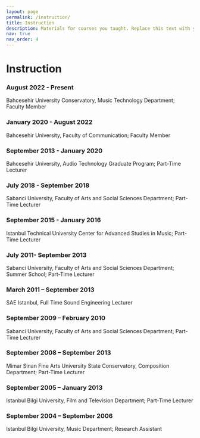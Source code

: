 ```yaml
---
layout: page
permalink: /instruction/
title: Instruction
description: Materials for courses you taught. Replace this text with your description.
nav: true
nav_order: 4
---
```


# Instruction

### August 2022 - Present

Bahcesehir University Conservatory, Music Technology Department; Faculty Member

### January 2020 - August 2022

Bahcesehir University, Faculty of Communication; Faculty Member

### September 2013 - January 2020

Bahcesehir University, Audio Technology Graduate Program; Part-Time Lecturer

### July 2018 - September 2018

Sabanci University, Faculty of Arts and Social Sciences Department; Part-Time Lecturer

### September 2015 - January 2016

Istanbul Technical University Center for Advanced Studies in Music; Part-Time Lecturer

### July 2011- September 2013

Sabanci University, Faculty of Arts and Social Sciences Department; Summer School; Part-Time Lecturer

### March 2011 – September 2013

SAE Istanbul, Full Time Sound Engineering Lecturer

### September 2009 – February 2010

Sabanci University, Faculty of Arts and Social Sciences Department; Part-Time Lecturer

### September 2008 – September 2013

Mimar Sinan Fine Arts University State Conservatory, Composition Department; Part-Time Lecturer

### September 2005 – January 2013

Istanbul Bilgi University, Film and Television Department; Part-Time Lecturer

### September 2004 – September 2006

Istanbul Bilgi University, Music Department; Research Assistant
